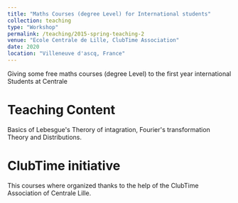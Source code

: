 ```yaml
---
title: "Maths Courses (degree Level) for International students"
collection: teaching
type: "Workshop"
permalink: /teaching/2015-spring-teaching-2
venue: "Ecole Centrale de Lille, ClubTime Association"
date: 2020
location: "Villeneuve d'ascq, France"
---
```


Giving some free maths courses (degree Level) to the first year international Students at Centrale

Teaching Content
======
Basics of Lebesgue's Therory of intagration, Fourier's transformation Theory and Distributions. 

ClubTime initiative
======
This courses where organized thanks to the help of the ClubTime Association of Centrale Lille.

